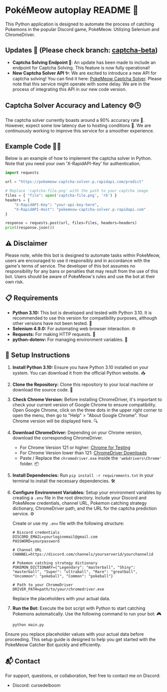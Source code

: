 # PokéMeow autoplay README 🚀

This Python application is designed to automate the process of catching Pokemons in the popular Discord game, PokéMeow. Utilizing Selenium and ChromeDriver.

## Updates 📢 (Please check branch: [captcha-beta](https://github.com/qqqwda/pokemeow-autoplay/tree/captcha-beta))
- **Captcha Solving Endpoint 🧩**: An update has been made to include an endpoint for Captcha Solving. This feature is now fully operational!
- **New Captcha Solver API ✨**: We are excited to introduce a new API for captcha solving! You can find it here: [PokeMeow Captcha Solver](https://rapidapi.com/qqqwda/api/pokemeow-captcha-solver). Please note that this service might operate with some delay. We are in the process of integrating this API in our new code version.

## Captcha Solver Accuracy and Latency ⚙️🕒
The captcha solver currently boasts around a 90% accuracy rate 🎯. However, expect some low latency due to hosting conditions 🐢. We are continuously working to improve this service for a smoother experience.

## Example Code 🧑‍💻
Below is an example of how to implement the captcha solver in Python. 
Note that you need your own 'X-RapidAPI-Key' for authentication.

```python
import requests

url = "https://pokemeow-captcha-solver.p.rapidapi.com/predict"

# Replace 'captcha-file.png' with the path to your captcha image
files = { "file": open('captcha-file.png', 'rb') }
headers = {
    "X-RapidAPI-Key": "your-api-key-here",
    "X-RapidAPI-Host": "pokemeow-captcha-solver.p.rapidapi.com"
}

response = requests.post(url, files=files, headers=headers)
print(response.json())
```
## ⚠️ Disclaimer
Please note, while this bot is designed to automate tasks within PokeMeow, users are encouraged to use it responsibly and in accordance with the game's terms of service. The developer of this bot assumes no responsibility for any bans or penalties that may result from the use of this bot. Users should be aware of PokeMeow's rules and use the bot at their own risk.

## 📋 Requirements
- **Python 3.10:** This bot is developed and tested with Python 3.10. It is recommended to use this version for compatibility purposes, although other versions have not been tested. 🐍
- **Selenium 4.9.0:** For automating web browser interaction. 🌐
- **Requests:** For making HTTP requests. 📡
- **python-dotenv:** For managing environment variables. 🔑

## 🚀 Setup Instructions

1. **Install Python 3.10:** Ensure you have Python 3.10 installed on your system. You can download it from the official Python website. 📥
2. **Clone the Repository:** Clone this repository to your local machine or download the source code. 📂
3. **Check Chrome Version:** Before installing ChromeDriver, it's important to check your current version of Google Chrome to ensure compatibility. Open Google Chrome, click on the three dots in the upper right corner to open the menu, then go to "Help" > "About Google Chrome". Your Chrome version will be displayed here. 🔍
4. **Download ChromeDriver:** Depending on your Chrome version, download the corresponding ChromeDriver.
   - For Chrome Version 121 or higher: [Chrome for Testing](https://googlechromelabs.github.io/chrome-for-testing/)
   - For Chrome Version lower than 121: [ChromeDriver Downloads](https://chromedriver.chromium.org/downloads)
   - Paste / Replace the `chromedriver.exe` inside the `'webdrivers\Chrome'` folder. 📦
5. **Install Dependencies:** Run `pip install -r requirements.txt` in your terminal to install the necessary dependencies. 🛠️
6. **Configure Environment Variables:** Setup your environment variables by creating a `.env` file in the root directory. Include your Discord and PokeMeow credentials, channel URL, Pokemon catching strategy dictionary, ChromeDriver path, and the URL for the captcha prediction service. ⚙️

    Create or use my `.env` file with the following structure:

    ```plaintext
    # Discord credentials
    DISCORD_EMAIL=yourloginemail@gmail.com
    PASSWORD=yourpassword

    # Channel URL
    CHANNEL=https://discord.com/channels/yourserverid/yourchannelid

    # Pokemon catching strategy dictionary
    POKEMON_DICTIONARY={"Legendary": "masterball", "Shiny": "masterball", "Super": "ultraball", "Rare": "greatball", "Uncommon": "pokeball", "Common": "pokeball"}

    # Path to your ChromeDriver
    DRIVER_PATH=path/to/your/chromedriver.exe
    ```

    Replace the placeholders with your actual data.

7. **Run the Bot:** Execute the bot script with Python to start catching Pokemons automatically. Use the following command to run your bot: 🎮

    ```bash
    python main.py
    ```

Ensure you replace placeholder values with your actual data before proceeding. This setup guide is designed to help you get started with the PokeMeow Catcher Bot quickly and efficiently.

## 📬 Contact

For support, questions, or collaboration, feel free to contact me on Discord:

- Discord: cursedelboom
